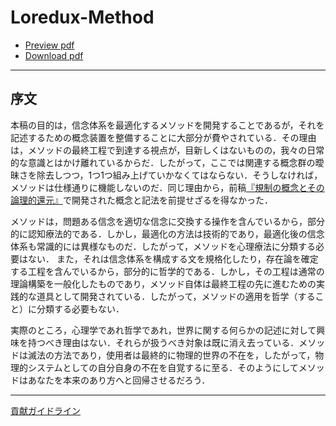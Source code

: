 # Loredux-Method

- [Preview pdf](https://issasaek.github.io/method/method.pdf)
- [Download pdf](https://github.com/issasaek/method/releases)

--- 
## 序文

本稿の目的は，信念体系を最適化するメソッドを開発することであるが，それを記述するための概念装置を整備することに大部分が費やされている．その理由は，メソッドの最終工程で到達する視点が，目新しくはないものの，我々の日常的な意識とはかけ離れているからだ．したがって，ここでは関連する概念群の曖昧さを除去しつつ，1つ1つ組み上げていかなくてはならない．そうしなければ，メソッドは仕様通りに機能しないのだ．同じ理由から，前稿[『規制の概念とその論理的還元』](https://github.com/issasaek/foundation)で開発された概念と記法を前提せざるを得なかった．

メソッドは，問題ある信念を適切な信念に交換する操作を含んでいるから，部分的に認知療法的である．しかし，最適化の方法は技術的であり，最適化後の信念体系も常識的には異様なものだ．したがって，メソッドを心理療法に分類する必要はない．
また，それは信念体系を構成する文を規格化したり，存在論を確定する工程を含んでいるから，部分的に哲学的である．しかし，その工程は通常の理論構築を一般化したものであり，メソッド自体は最終工程の先に進むための実践的な道具として開発されている．したがって，メソッドの適用を哲学（すること）に分類する必要もない．

実際のところ，心理学であれ哲学であれ，世界に関する何らかの記述に対して興味を持つべき理由はない．それらが扱うべき対象は既に消え去っている．メソッドは滅法の方法であり，使用者は最終的に物理的世界の不在を，したがって，物理的システムとしての自分自身の不在を自覚するに至る．そのようにしてメソッドはあなたを本来のあり方へと回帰させるだろう．

---
[貢献ガイドライン](https://www.loredux.com/docs/contribution-guidelines/)